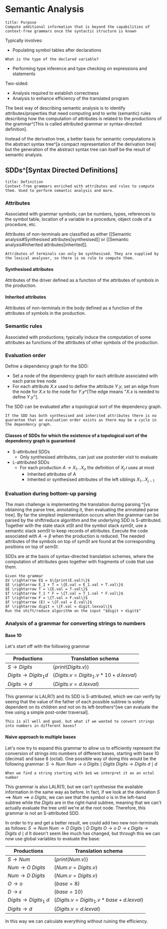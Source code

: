# Semantic Analysis

```ad-abstract
title: Purpose
Compute additional information that is beyond the capabilities of context-free grammars once the syntactic structure is known
```

Typically involves:
- Populating symbol tables after declarations

```ad-example
What is the type of the declared variable?
```
- Performing type inference and type checking on expressions and statements

Two-sided:
- Analysis required to establish correctness
- Analysis to enhance efficiency of the translated program

The best way of describing semantic analysis is to identify attributes/properties that need computing and to write (semantic) rules describing how the computation of attributes is related to the productions of the grammar^[This is called attributed grammar or syntax-directed definition].

Instead of the derivation tree, a better basis for semantic computations is the abstract syntax tree^[a compact representation of the derivation tree] but the generation of the abstract syntax tree can itself be the result of semantic analysis.

## SDDs^[Syntax Directed Definitions]
```ad-abstract
title: Definition
Context-free grammars enriched with attributes and rules to compute them. Used to perform semantic analysis and more.
```

### Attributes
Associated with grammar symbols; can be numbers, types, references to the symbol table, location of a variable in a procedure, object code of a procedure, etc.

Attributes of non-terminals are classified as either [[Semantic analysis#Synthesised attributes|synthesised]] or [[Semantic analysis#Inherited attributes|inherited]].

```ad-note
Attributes of terminals can only be synthesised. They are supplied by the lexical analyser, so there is no rule to compute them.
```

#### Synthesised attributes
Attributes of the driver defined as a function of the attributes of symbols in the production.

#### Inherited attributes
Attributes of non-terminals in the body defined as a function of the attributes of symbols in the production.

### Semantic rules
Associated with productions; typically induce the computation of some attributes as functions of the attributes of other symbols of the production.

### Evaluation order
Define a dependency graph for the SDD:
- Set a node of the dependency graph for each attribute associated with each parse tree node
- For each attribute $X.x$ used to define the attribute $Y.y$, set an edge from the node for $X.x$ to the node for $Y.y$^[The edge means "$X.x$ is needed to define $Y.y$"].

The SDD can be evaluated after a topological sort of the dependency graph.

```ad-warning
If the SDD has both synthesised and inherited attributes there is no guarantee that an evaluation order exists as there may be a cycle in the dependency graph.
```

#### Classes of SDDs for which the existence of a topological sort of the dependency graph is guaranteed
- S-attributed SDDs
	- Only synthesised attributes, can just use postorder visit to evaluate
- L-attributed SDDs
	- For each production $A \rightarrow X_1...X_n$ the definition of $X_j.i$ uses at most
		- Inherited attributes of $A$
		- Inherited or synthesised attributes of the left siblings $X_1...X_{j-1}$

### Evaluation during bottom-up parsing
The main challenge is implementing the translation during parsing ^[vs obtaining the parse tree, annotating it, then evaluating the annotated parse tree]. By far the simplest implementation occurs when the grammar can be parsed by the shift/reduce algorithm and the underlying SDD is S-attributed. Together with the state stack $stSt$ and the symbol stack $symSt$, use a semantic stack $semSt$ to keep records of attributes. Execute the code associated with $A \rightarrow \beta$ when the production is reduced. The needed attributes of the symbols on top of $symSt$ are found at the corresponding positions on top of $semSt$.

SDDs are at the basis of syntax-directed translation schemes, where the computation of attributes goes together with fragments of code that use them.

```ad-example
Given the grammar
$V \rightarrow E$ = $\{print(E.val)\}$
$E \rightarrow E_1 + T = \{E.val = E_1.val + T.val\}$
$E \rightarrow T = \{E.val = T.val\}$
$T \rightarrow T_1 * F = \{T.val = T_1.val * F.val\}$
$T \rightarrow F = \{T.val = F.val\}$
$F \rightarrow (E) = \{F.val = E.val\}$
$F \rightarrow digit = \{F.val = digit.lexval\}$
Run the shift/reduce algorithm on the input "$digit + digit$"
```

### Analysis of a grammar for converting strings to numbers
#### Base 10
Let's start off with the following grammar

| Productions                     | Translation schema                          |
| ------------------------------- | ------------------------------------------- |
| $S \rightarrow Digits$          | $\{print(Digits.v)\}$                       |
| $Digits \rightarrow Digits_1 d$ | $\{Digits.v = Digits_1.v * 10 + d.lexval\}$ |
| $Digits \rightarrow d$          | $\{Digits.v = d.lexval\}$                                            |

This grammar is LALR(1) and its SDD is S-attributed, which we can verify by seeing that the value of the father of each possible subtree is solely dependent on its children and not on its left-brothers^[we can evaluate the tree using a simple post-order traversal].

```ad-question
This is all well and good, but what if we wanted to convert strings into numbers in different bases?
```

#### Naive approach to multiple bases
Let's now try to expand this grammar to allow us to efficiently represent the conversion of strings into numbers of different bases, starting with base 10 (decimal) and base 8 (octal). One possible way of doing this would be the following grammar:
$S \rightarrow Num$
$Num \rightarrow o\ Digits \mid Digits$
$Digits \rightarrow Digits\ d \mid d$
```ad-note
When we find a string starting with $o$ we interpret it as an octal number
```
This grammar is also LALR(1), but we can't synthesise the available information in the same way as before. In fact, if we look at the derivation $S \implies Num \implies o\ Digits$, we can see that the symbol $o$ is in the left-hand subtree while the $Digits$ are in the right-hand subtree, meaning that we can't actually evaluate the tree until we're at the root node. Therefore, this grammar is not an S-attributed SDD.

In order to try and get a better result, we could add two new non-terminals as follows:
$S \rightarrow Num$
$Num \rightarrow O\ Digits \mid D\ Digits$
$O \rightarrow o$
$D \rightarrow \epsilon$
$Digits \rightarrow Digits\ d \mid d$
It doesn't seem like much has changed, but through this we can now use global variables to evaluate the base:

| Productions                      | Translation schema                            |
| -------------------------------- | --------------------------------------------- |
| $S \rightarrow Num$              | $\{print(Num.v)\}$                            |
| $Num \rightarrow O\ Digits$      | $\{Num.v = Digits.v\}$                        |
| $Num \rightarrow D\ Digits$      | $\{Num.v = Digits.v\}$                        |
| $O \rightarrow o$                | $\{base = 8\}$                                |
| $D \rightarrow \epsilon$         | $\{base = 10\}$                               |
| $Digits \rightarrow Digits_1\ d$ | $\{Digits.v = Digits_1.v * base + d.lexval\}$ |
| $Digits \rightarrow d$           | $\{Digits.v = d.lexval\}$                                              |

In this way we can calculate everything without ruining the efficiency.